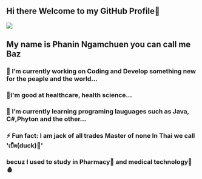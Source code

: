 ## Hi there Welcome to my GitHub Profile👋  
![](https://komarev.com/ghpvc/?username=your-github-username)
## My name is Phanin Ngamchuen you can call me Baz
### 🔭 I’m currently working on Coding and Develop something new for the peaple and the world...  
### :muscle:I'm good at healthcare, health science...
### 🌱 I’m currently learning programing lauguages such as Java, C#,Phyton  and the other...  
### ⚡ Fun fact: I am jack of all trades Master of none In Thai we call 'เป็ด(duck)🦆'  
### becuz I used to study in Pharmacy:pill: and medical technology:syringe::drop_of_blood:	

<!--
**ZibomiN/ZibomIN** is a ✨ _special_ ✨ repository because its `README.md` (this file) appears on your GitHub profile.

Here are some ideas to get you started:

- My name is Phanin Ngamchuen you can call me Baz
🔭 I’m currently working on Coding and Develop something
- 🌱 I’m currently learning ...
- 👯 I’m looking to collaborate on ...
- 🤔 I’m looking for help with ...
- 💬 Ask me about ...
- 📫 How to reach me: ...
- 😄 Pronouns: ...
- ⚡ Fun fact: ...
-->
